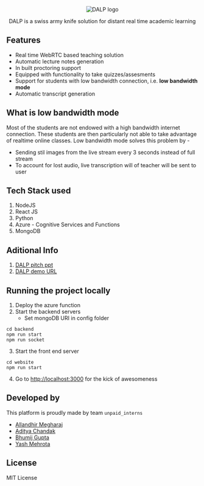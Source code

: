 <p align="center"><img src="https://github.com/bhumijgupta/DALP/raw/master/assets/DALP-logo.png" alt="DALP logo"/></p>
<p align="center">DALP is a swiss army knife solution for distant real time academic learning</p>

## Features

- Real time WebRTC based teaching solution
- Automatic lecture notes generation
- In built proctoring support
- Equipped with functionality to take quizzes/assesments
- Support for students with low bandwidth connection, i.e. **low bandwidth mode**
- Automatic transcript generation

## What is low bandwidth mode

Most of the students are not endowed with a high bandwidth internet connection. These students are then particularly not able to take advantage of realtime online classes. Low bandwidth mode solves this problem by -

- Sending stil images from the live stream every 3 seconds instead of full stream
- To account for lost audio, live transcription will of teacher will be sent to user

## Tech Stack used

1. NodeJS
2. React JS
3. Python
4. Azure - Cognitive Services and Functions
5. MongoDB

## Aditional Info

1. [DALP pitch ppt](https://docs.google.com/presentation/d/16YCmMV2YsVV7RM8i6hxq74m41vX9nmcNBcpOttAk0nY/edit?usp=sharing)
2. [DALP demo URL](https://drive.google.com/open?id=1jdA7HlBEzxIIg7UJo74pulKWdTuYXVLu)

## Running the project locally

1. Deploy the azure function
2. Start the backend servers
   - Set mongoDB URI in config folder

```
cd backend
npm run start
npm run socket
```

3. Start the front end server

```
cd website
npm run start
```

4. Go to [http://localhost:3000](http://localhost:3000) for the kick of awesomeness

## Developed by

This platform is proudly made by team `unpaid_interns`

- [Allandhir Megharaj](@allandhir)
- [Aditya Chandak](@adityachandak287)
- [Bhumij Gupta](@bhumijgupta)
- [Yash Mehrota](@YashMeh)

## License

MIT License
